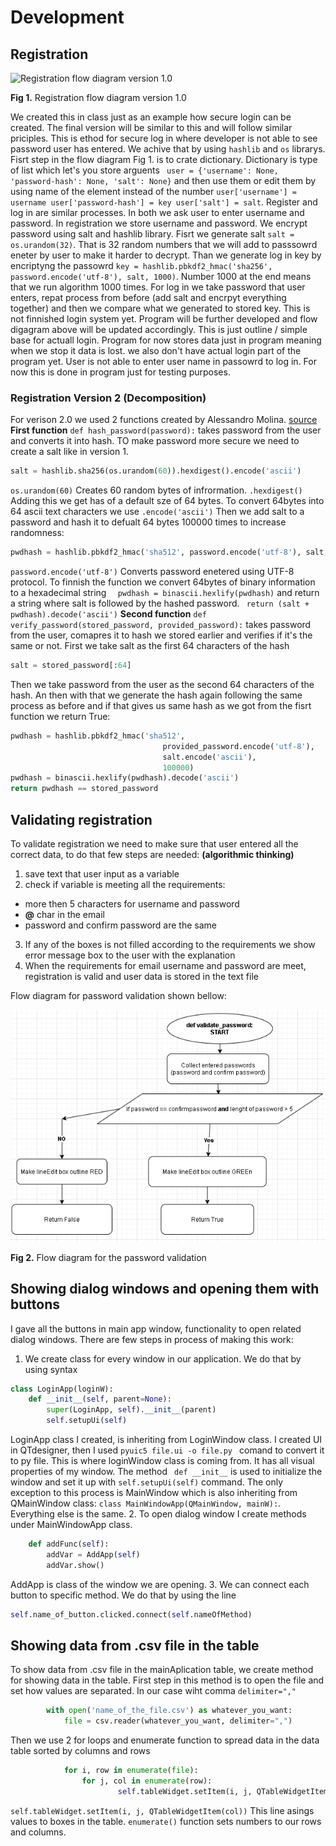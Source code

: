 Development 
============
## Registration

![Registration flow diagram version 1.0](Login.jpg)

**Fig 1.** Registration flow diagram version 1.0

We created this in class just as an example how secure login can be created. The final version will be similar to this and will follow similar priciples. This is ethod for secure log in where developer is not able to see password user has entered. We achive that by using ``` hashlib ``` and ```os``` librarys. Fisrt step in the flow diagram Fig 1. is to crate dictionary. Dictionary is type of list which let's you store arguents ``` user = {'username': None, 'password-hash': None, 'salt': None}``` and then use them or edit them by using name of the element instead of the number ``` user['username'] = username user['password-hash'] = key user['salt'] = salt ```. Register and log in are similar processes. In both we ask user to enter username and password. In registration we store username and password. We encrypt password using salt and hashlib library. Fisrt we generate salt ``` salt = os.urandom(32) ```. That is 32 random numbers that we will add to passsowrd eneter by user to make it harder to decrypt. Than we generate log in key by encriptyng the passowrd ```key = hashlib.pbkdf2_hmac('sha256', password.encode('utf-8'), salt, 1000)```. Number 1000 at the end means that we run algorithm 1000 times. For log in we take password that user enters, repat process from before (add salt and encrpyt everything together) and then we compare what we generated to stored key. This is not finnished login system yet. Program will be further developed and flow digagram above will be updated accordingly. This is just outline / simple base for actuall login. Program for now stores data just in program meaning when we stop it data is lost. we also don't have actual login part of the program yet. User is not able to enter user name in passowrd to log in. For now this is done in program just for testing purposes.

### Registration Version 2 (Decomposition)

For verison 2.0 we used 2 functions created by Alessandro Molina. [source](https://www.vitoshacademy.com/hashing-passwords-in-python/) **First function** ```def hash_password(password):``` takes password from the user and converts it into hash. TO make password more secure we need to create a salt like in version 1. 
```.py
salt = hashlib.sha256(os.urandom(60)).hexdigest().encode('ascii')
``` 
```os.urandom(60)``` Creates 60 random bytes of infrormation. ```.hexdigest()``` Adding this we get has of a default sze of 64 bytes.  To convert 64bytes into 64 ascii text characters we use ```.encode('ascii')``` Then we add salt to a password and hash it to defualt 64 bytes 100000 times to increase randomness:
```.py
pwdhash = hashlib.pbkdf2_hmac('sha512', password.encode('utf-8'), salt, 100000)
```
```password.encode('utf-8')``` Converts password enetered using UTF-8 protocol. To finnish the function we convert 64bytes of binary information to a hexadecimal string ```  pwdhash = binascii.hexlify(pwdhash)``` and return a string where salt is followed by the hashed password. ``` return (salt + pwdhash).decode('ascii')``` 
**Second function** ```def verify_password(stored_password, provided_password):``` takes password from the user, comapres it to hash we stored earlier and verifies if it's the same or not. First we take salt as the first 64 characters of the hash
```.py
salt = stored_password[:64]
```
Then we take password from the user as the second 64 characters of the hash. An then with that we generate the hash again following the same process as before and if that gives us same hash as we got from the fisrt function we return True:
```.py
pwdhash = hashlib.pbkdf2_hmac('sha512',
                                  provided_password.encode('utf-8'),
                                  salt.encode('ascii'),
                                  100000)
pwdhash = binascii.hexlify(pwdhash).decode('ascii')
return pwdhash == stored_password
```
## Validating registration
To validate registration we need to make sure that user entered all the correct data, to do that few steps are needed: **(algorithmic thinking)**
1. save text that user input as a variable
2. check if variable is meeting all the requirements:
* more then 5 characters for username and password
* **@** char in the email
* password and confirm password are the same
3. If any of the boxes is not filled according to the requirements we show error message box to the user with the explanation
4. When the requirements for email username and password are meet, registration is valid and user data is stored in the text file

Flow diagram for password validation shown bellow:

![passwrod validation](flow.png)

**Fig 2.** Flow diagram for the password validation

## Showing dialog windows and opening them with buttons 
I gave all the buttons in main app window, functionality to open related dialog windows. There are few steps in process of making this work:
1. We create class for every window in our application. We do that by using syntax
```.py
class LoginApp(loginW):
    def __init__(self, parent=None):
        super(LoginApp, self).__init__(parent)
        self.setupUi(self)
 ```
 LoginApp class I created, is inheriting from LoginWindow class. I created UI in QTdesigner, then I used ```pyuic5 file.ui -o file.py ``` comand to convert it to py file. This is where loginWindow class is coming from. It has all visual properties of my window. The method ``` def __init__``` is used to initialize the window and set it up with ``` self.setupUi(self) ``` command. The only exception to this process is MainWindow which is also inheriting from QMainWindow class: ``` class MainWindowApp(QMainWindow, mainW): ```. Everything else is the same.
2. To open dialog window I create methods under MainWindowApp class.
```.py 
    def addFunc(self):
        addVar = AddApp(self)
        addVar.show()
```
AddApp is class of the window we are opening.
3. We can connect each button to specific method. We do that by using the line
```.py
self.name_of_button.clicked.connect(self.nameOfMethod)
```

## Showing data from .csv file in the table 
To show data from .csv file in the mainAplication table, we create method for showing data in the table. First step in this method is to open the file and set how values are separated. In our case wiht comma ```delimiter="," ```
```.py
        with open('name_of_the_file.csv') as whatever_you_want:
            file = csv.reader(whatever_you_want, delimiter=",")
```
Then we use 2 for loops and enumerate function to spread data in the data table sorted by columns and rows
```.py
            for i, row in enumerate(file):
                for j, col in enumerate(row):
                        self.tableWidget.setItem(i, j, QTableWidgetItem(col))
```
``` self.tableWidget.setItem(i, j, QTableWidgetItem(col)) ``` This line asings values to boxes in the table. ``` enumerate() ``` function sets numbers to our rows and columns.



